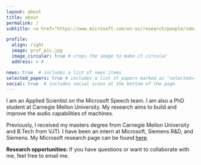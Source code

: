 ```yaml
---
layout: about
title: about
permalink: /
subtitle: <a href="https://www.microsoft.com/en-us/research/people/sdeshmukh/">Applied Scientist</a>, <a href="https://www.microsoft.com">Microsoft</a>

profile:
  align: right
  image: prof_pic.jpg
  image_circular: true # crops the image to make it circular
  address: > #

news: true  # includes a list of news items
selected_papers: true # includes a list of papers marked as "selected={true}"
social: true  # includes social icons at the bottom of the page
---
```


I am an Applied Scientist on the Microsoft Speech team. I am also a PhD student at Carnegie Mellon University. My research aims to build and improve the audio capabilities of machines.

Previously, I received my masters degree from Carnegie Mellon University and B.Tech from VJTI. I have been an intern at Microsoft, Siemens R&D, and Siemens. My Microsoft research page can be found [here](https://www.microsoft.com/en-us/research/people/sdeshmukh/).

**Research opportunities:** If you have questions or want to collaborate with me, feel free to email me.
